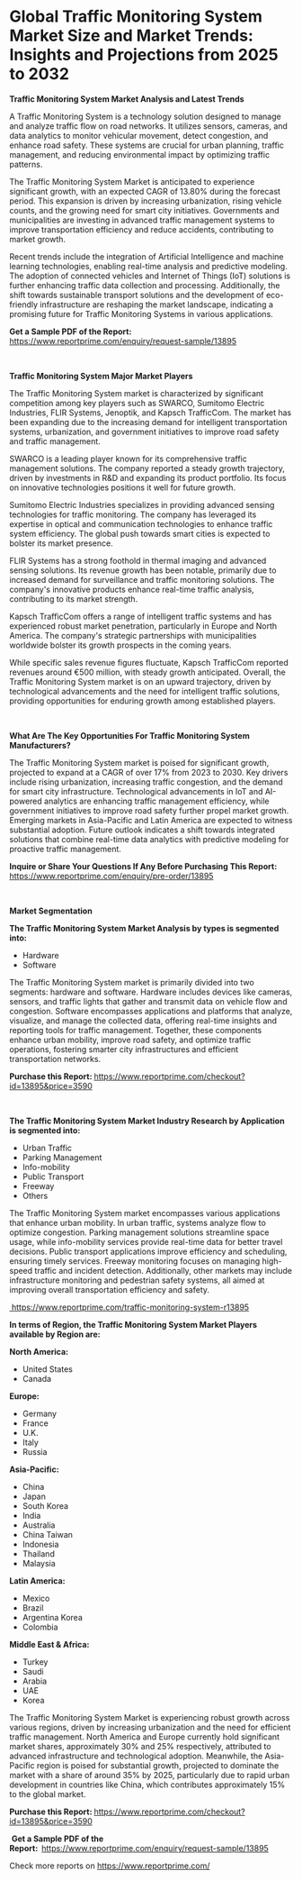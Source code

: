 <p><h1>Global Traffic Monitoring System Market Size and Market Trends: Insights and Projections from 2025 to 2032</h1></p><p><strong>Traffic Monitoring System Market Analysis and Latest Trends</strong></p>
<p><p>A Traffic Monitoring System is a technology solution designed to manage and analyze traffic flow on road networks. It utilizes sensors, cameras, and data analytics to monitor vehicular movement, detect congestion, and enhance road safety. These systems are crucial for urban planning, traffic management, and reducing environmental impact by optimizing traffic patterns.</p><p>The Traffic Monitoring System Market is anticipated to experience significant growth, with an expected CAGR of 13.80% during the forecast period. This expansion is driven by increasing urbanization, rising vehicle counts, and the growing need for smart city initiatives. Governments and municipalities are investing in advanced traffic management systems to improve transportation efficiency and reduce accidents, contributing to market growth.</p><p>Recent trends include the integration of Artificial Intelligence and machine learning technologies, enabling real-time analysis and predictive modeling. The adoption of connected vehicles and Internet of Things (IoT) solutions is further enhancing traffic data collection and processing. Additionally, the shift towards sustainable transport solutions and the development of eco-friendly infrastructure are reshaping the market landscape, indicating a promising future for Traffic Monitoring Systems in various applications.</p></p>
<p><strong>Get a Sample PDF of the Report:&nbsp;</strong> <a href="https://www.reportprime.com/enquiry/request-sample/13895?utm_campaign=3522&utm_medium=2&utm_source=Github&utm_content=ia&utm_term=20032025&utm_id=traffic-monitoring-system">https://www.reportprime.com/enquiry/request-sample/13895</a></p>
<p>&nbsp;</p>
<p><strong>Traffic Monitoring System Major Market Players</strong></p>
<p><p>The Traffic Monitoring System market is characterized by significant competition among key players such as SWARCO, Sumitomo Electric Industries, FLIR Systems, Jenoptik, and Kapsch TrafficCom. The market has been expanding due to the increasing demand for intelligent transportation systems, urbanization, and government initiatives to improve road safety and traffic management.</p><p>SWARCO is a leading player known for its comprehensive traffic management solutions. The company reported a steady growth trajectory, driven by investments in R&D and expanding its product portfolio. Its focus on innovative technologies positions it well for future growth.</p><p>Sumitomo Electric Industries specializes in providing advanced sensing technologies for traffic monitoring. The company has leveraged its expertise in optical and communication technologies to enhance traffic system efficiency. The global push towards smart cities is expected to bolster its market presence.</p><p>FLIR Systems has a strong foothold in thermal imaging and advanced sensing solutions. Its revenue growth has been notable, primarily due to increased demand for surveillance and traffic monitoring solutions. The company's innovative products enhance real-time traffic analysis, contributing to its market strength.</p><p>Kapsch TrafficCom offers a range of intelligent traffic systems and has experienced robust market penetration, particularly in Europe and North America. The company's strategic partnerships with municipalities worldwide bolster its growth prospects in the coming years.</p><p>While specific sales revenue figures fluctuate, Kapsch TrafficCom reported revenues around €500 million, with steady growth anticipated. Overall, the Traffic Monitoring System market is on an upward trajectory, driven by technological advancements and the need for intelligent traffic solutions, providing opportunities for enduring growth among established players.</p></p>
<p>&nbsp;</p>
<p><strong>What Are The Key Opportunities For Traffic Monitoring System Manufacturers?</strong></p>
<p><p>The Traffic Monitoring System market is poised for significant growth, projected to expand at a CAGR of over 17% from 2023 to 2030. Key drivers include rising urbanization, increasing traffic congestion, and the demand for smart city infrastructure. Technological advancements in IoT and AI-powered analytics are enhancing traffic management efficiency, while government initiatives to improve road safety further propel market growth. Emerging markets in Asia-Pacific and Latin America are expected to witness substantial adoption. Future outlook indicates a shift towards integrated solutions that combine real-time data analytics with predictive modeling for proactive traffic management.</p></p>
<p><strong>Inquire or Share Your Questions If Any Before Purchasing This Report:</strong> <a href="https://www.reportprime.com/enquiry/pre-order/13895?utm_campaign=3522&utm_medium=2&utm_source=Github&utm_content=ia&utm_term=20032025&utm_id=traffic-monitoring-system">https://www.reportprime.com/enquiry/pre-order/13895</a></p>
<p>&nbsp;</p>
<p><strong>Market Segmentation</strong></p>
<p><strong>The Traffic Monitoring System Market Analysis by types is segmented into:</strong></p>
<p><ul><li>Hardware</li><li>Software</li></ul></p>
<p><p>The Traffic Monitoring System market is primarily divided into two segments: hardware and software. Hardware includes devices like cameras, sensors, and traffic lights that gather and transmit data on vehicle flow and congestion. Software encompasses applications and platforms that analyze, visualize, and manage the collected data, offering real-time insights and reporting tools for traffic management. Together, these components enhance urban mobility, improve road safety, and optimize traffic operations, fostering smarter city infrastructures and efficient transportation networks.</p></p>
<p><strong>Purchase this Report:&nbsp;</strong><a href="https://www.reportprime.com/checkout?id=13895&price=3590&utm_campaign=3522&utm_medium=2&utm_source=Github&utm_content=ia&utm_term=20032025&utm_id=traffic-monitoring-system">https://www.reportprime.com/checkout?id=13895&price=3590</a></p>
<p>&nbsp;</p>
<p><strong>The Traffic Monitoring System Market Industry Research by Application is segmented into:</strong></p>
<p><ul><li>Urban Traffic</li><li>Parking Management</li><li>Info-mobility</li><li>Public Transport</li><li>Freeway</li><li>Others</li></ul></p>
<p><p>The Traffic Monitoring System market encompasses various applications that enhance urban mobility. In urban traffic, systems analyze flow to optimize congestion. Parking management solutions streamline space usage, while info-mobility services provide real-time data for better travel decisions. Public transport applications improve efficiency and scheduling, ensuring timely services. Freeway monitoring focuses on managing high-speed traffic and incident detection. Additionally, other markets may include infrastructure monitoring and pedestrian safety systems, all aimed at improving overall transportation efficiency and safety.</p></p>
<p><a href="https://www.reportprime.com/traffic-monitoring-system-r13895?utm_campaign=3522&utm_medium=2&utm_source=Github&utm_content=ia&utm_term=20032025&utm_id=traffic-monitoring-system">&nbsp;https://www.reportprime.com/traffic-monitoring-system-r13895</a></p>
<p><strong>In terms of Region, the Traffic Monitoring System Market Players available by Region are:</strong></p>
<p>
    <p> <strong> North America: </strong>
        <ul>
            <li>United States</li>
            <li>Canada</li>
        </ul>
        </p> 
    <p> <strong> Europe: </strong>
        <ul>
            <li>Germany</li>
            <li>France</li>
            <li>U.K.</li>
            <li>Italy</li>
            <li>Russia</li>
        </ul>
        </p> 
    <p> <strong> Asia-Pacific: </strong>
        <ul>
            <li>China</li>
            <li>Japan</li>
            <li>South Korea</li>
            <li>India</li>
            <li>Australia</li>
            <li>China Taiwan</li>
            <li>Indonesia</li>
            <li>Thailand</li>
            <li>Malaysia</li>
        </ul>
        </p> 
    <p> <strong> Latin America: </strong>
        <ul>
            <li>Mexico</li>
            <li>Brazil</li>
            <li>Argentina Korea</li>
            <li>Colombia</li>
        </ul>
        </p> 
    <p> <strong> Middle East & Africa: </strong>
        <ul>
            <li>Turkey</li>
            <li>Saudi</li>
            <li>Arabia</li>
            <li>UAE</li>
            <li>Korea</li>
        </ul>
    </p>
    </p>
<p><p>The Traffic Monitoring System Market is experiencing robust growth across various regions, driven by increasing urbanization and the need for efficient traffic management. North America and Europe currently hold significant market shares, approximately 30% and 25% respectively, attributed to advanced infrastructure and technological adoption. Meanwhile, the Asia-Pacific region is poised for substantial growth, projected to dominate the market with a share of around 35% by 2025, particularly due to rapid urban development in countries like China, which contributes approximately 15% to the global market.</p></p>
<p><strong>Purchase this Report: </strong><a href="https://www.reportprime.com/checkout?id=13895&price=3590&utm_campaign=3522&utm_medium=2&utm_source=Github&utm_content=ia&utm_term=20032025&utm_id=traffic-monitoring-system">https://www.reportprime.com/checkout?id=13895&price=3590</a></p>
<p>&nbsp;<strong>Get a Sample PDF of the Report:&nbsp;&nbsp;</strong><a href="https://www.reportprime.com/enquiry/request-sample/13895?utm_campaign=3522&utm_medium=2&utm_source=Github&utm_content=ia&utm_term=20032025&utm_id=traffic-monitoring-system">https://www.reportprime.com/enquiry/request-sample/13895</a></p>
<p><strong></strong></p>
<p>Check more reports on <a href="https://www.reportprime.com/?utm_campaign=3522&utm_medium=2&utm_source=Github&utm_content=ia&utm_term=20032025&utm_id=traffic-monitoring-system">https://www.reportprime.com/</a></p>